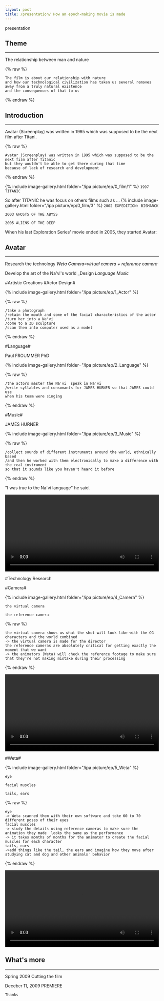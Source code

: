 ```yaml
---
layout: post
title: /presentation/ How an epoch-making movie is made
---
```


presentation

## Theme ##
----

The relationship between man and nature

{% raw %}
```liquid
The film is about our relationship with nature 
and how our technological civilization has taken us several removes away from a truly natural existence 
and the consequences of that to us
```
{% endraw %}

## Introduction ##
----

Avatar (Screenplay) was written in 1995 which was supposed to be the next film after Titani.

{% raw %}
```liquid
Avatar (Screenplay) was written in 1995 which was supposed to be the next film after Titanic 
but they wouldn't be able to get there during that time 
because of lack of research and development
```
{% endraw %}

{% include image-gallery.html folder="/ipa picture/ep/0_film/1" %}
`1997 TITANIC`

So after TITANIC he was focus on others films such as ...
{% include image-gallery.html folder="/ipa picture/ep/0_film/3" %}
`2002 EXPEDITION: BISMARCK`

`2003 GHOSTS OF THE ABYSS`

`2005 ALIENS OF THE DEEP`

When his last Exploration Series' movie ended in 2005, they started  Avatar:

## Avatar ##
----

Research the technology
_Weta_ _Camera=virtual camera + reference camera_

Develop the art of the Na'vi's world 
_Design _Language_ _Music_

#Artistic Creations
#Actor Design#

{% include image-gallery.html folder="/ipa picture/ep/1_Actor" %}

{% raw %}
```liquid
/take a photograph
/retain the mouth and some of the facial characteristics of the actor
/turn her into a Na'vi
/come to a 3D sculpture 
/scan them into computer used as a model
```
{% endraw %}

#Language#

Paul FROUMMER PhD

{% include image-gallery.html folder="/ipa picture/ep/2_Language" %}

{% raw %}
```liquid
/the actors master the Na'vi  speak in Na'vi
/write syllables and consonants for JAMES HURNER so that JAMES could use 
when his team were singing
```
{% endraw %}

#Music#

JAMES HURNER

{% include image-gallery.html folder="/ipa picture/ep/3_Music" %}

{% raw %}
```liquid
/collect sounds of different instruments around the world, ethnically based
/and then he worked with them electronically to make a difference with the real instrument 
so that it sounds like you haven't heard it before
```
{% endraw %}

"I was true to the Na'vi language" he said.

<video width="100%" height="auto" controls>
<source src="https://raw.githubusercontent.com/startadaywithasmile/startadaywithasmile.github.io/master/ipa%20picture/ep/3_Music/music.mp4">
</video>

#Technology Research

#Camera#

{% include image-gallery.html folder="/ipa picture/ep/4_Camera" %}

`the virtual camera` 

`the reference camera`

{% raw %}
```liquid
the virtual camera shows us what the shot will look like with the CG characters and the world combined
-> the virtual camera is made for the director
the reference cameras are absolutely critical for getting exactly the moment that we want 
-> the animators (Weta) will check the reference footage to make sure that they're not making mistake during their processing
```
{% endraw %}

<video width="100%" height="auto" controls>
<source src="https://raw.githubusercontent.com/startadaywithasmile/startadaywithasmile.github.io/master/ipa%20picture/ep/4_Camera/cammera.mp4">
</video>

#Weta#

{% include image-gallery.html folder="/ipa picture/ep/5_Weta" %}

`eye`

`facial muscles` 

`tails, ears` 

{% raw %}
```liquid
eye
-> Weta scanned them with their own software and toke 60 to 70 different poses of their eyes 
facial muscles
-> study the details using reference cameras to make sure the animation they made  looks the same as the performance
-> it takes months of months for the animator to create the facial muscles for each character
tails, ears
->add things like the tail, the ears and imagine how they move after studying cat and dog and other animals' behavior 
```
{% endraw %}

<video width="100%" height="auto" controls>
<source src="https://raw.githubusercontent.com/startadaywithasmile/startadaywithasmile.github.io/master/ipa%20picture/ep/5_Weta/Weta.mp4">
</video>

## What's more ##
----

Spring 2009 Cutting the film

Deceber 11, 2009 PREMIERE

`Thanks`



